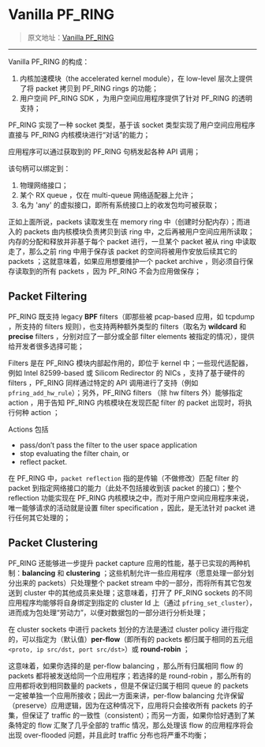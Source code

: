 # Vanilla PF_RING

> 原文地址：[Vanilla PF_RING](https://raw.githubusercontent.com/ntop/PF_RING/dev/doc/README.vanilla.md)

------

Vanilla PF_RING 的构成：

1. 内核加速模块（the accelerated kernel module），在 low-level 层次上提供了将 packet 拷贝到 PF_RING rings 的功能；
2. 用户空间 PF_RING SDK ，为用户空间应用程序提供了针对 PF_RING 的透明支持；

PF_RING 实现了一种 socket 类型，基于该 socket 类型实现了用户空间应用程序直接与 PF_RING 内核模块进行“对话”的能力；

应用程序可以通过获取到的 PF_RING 句柄发起各种 API 调用；

该句柄可以绑定到：

1. 物理网络接口；
2. 某个 RX queue ，仅在 multi-queue 网络适配器上允许；
3. 名为 'any' 的虚拟接口，即所有系统接口上的收发包均可被获取；

正如上面所说，packets 读取发生在 memory ring 中（创建时分配内存）；而进入的 packets 由内核模块负责拷贝到该 ring 中，之后再被用户空间应用所读取；内存的分配和释放并非基于每个 packet 进行，一旦某个 packet 被从 ring 中读取走了，那么之前 ring 中用于保存该 packet 的空间将被用作安放后续其它的 packets ；这就意味着，如果应用想要维护一个 packet archive ，则必须自行保存读取到的所有 packets ，因为 PF_RING 不会为应用做保存；

## Packet Filtering

PF_RING 既支持 legacy **BPF** filters（即那些被 pcap-based 应用，如 tcpdump ，所支持的 filters 规则），也支持两种额外类型的 filters（取名为 **wildcard** 和 **precise** filters ，分别对应了一部分或全部 filter elements 被指定的情况），提供给开发者很多选择可能；

Filters 是在 PF_RING 模块内部起作用的，即位于 kernel 中；一些现代适配器，例如 Intel 82599-based 或 Silicom Redirector 的 NICs ，支持了基于硬件的 filters ，PF_RING 同样通过特定的 API 调用进行了支持（例如 `pfring_add_hw_rule`）；另外，PF_RING filters （除 hw filters 外）能够指定 action ，用于告知 PF_RING 内核模块在发现匹配 filter 的 packet 出现时，将执行何种 action ；

Actions 包括 

- pass/don’t pass the filter to the user space application
- stop evaluating the filter chain, or 
- reflect packet. 

在 PF_RING 中，`packet reflection` 指的是传输（不做修改）匹配 filter 的 packet 到指定网络接口的能力（此处不包括接收到该 packet 的接口）；整个 reflection 功能实现在 PF_RING 内核模块之中，而对于用户空间应用程序来说，唯一能够请求的活动就是设置 filter specification ，因此，是无法针对 packet 进行任何其它处理的；

## Packet Clustering

PF_RING 还能够进一步提升 packet capture 应用的性能，基于已实现的两种机制：**balancing** 和 **clustering** ；这些机制允许一些应用程序（愿意处理一部分划分出来的 packets）只处理整个 packet stream 中的一部分，而将所有其它包发送到 cluster 中的其他成员来处理；这意味着，打开了 PF_RING sockets 的不同应用程序均能够将自身绑定到指定的 cluster Id 上（通过 `pfring_set_cluster`），进而成为包处理“劳动力”，以便对数据包的一部分进行分析处理；

在 cluster sockets 中进行 packets 划分的方法是通过 cluster policy 进行指定的，可以指定为（默认值）**per-flow**（即所有的 packets 都归属于相同的五元组 `<proto, ip src/dst, port src/dst>`）或 **round-robin** ；

这意味着，如果你选择的是 per-flow balancing ，那么所有归属相同 flow 的 packets 都将被发送给同一个应用程序；若选择的是 round-robin ，那么所有的应用都将收到相同数量的 packets ，但是不保证归属于相同 queue 的 packets 一定被单独一个应用所接收；因此一方面来讲，per-flow balancing 允许保留（preserve）应用逻辑，因为在这种情况下，应用将只会接收所有 packets 的子集，但保证了 traffic 的一致性（consistent）；而另一方面，如果你恰好遇到了某条特定的 flow 汇聚了几乎全部的 traffic 情况，那么处理该 flow 的应用程序将会出现 over-flooded 问题，并且此时 traffic 分布也将严重不均衡；
